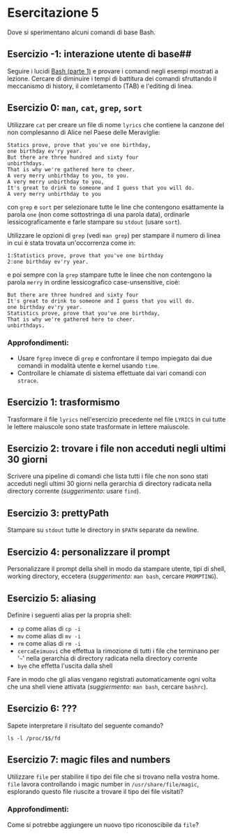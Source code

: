 # Esercitazione 5 #

Dove si sperimentano alcuni comandi di base Bash.

## Esercizio -1: interazione utente di base##

Seguire i lucidi [Bash (parte
1)](https://elearning.di.unipi.it/moodle/pluginfile.php/1315/mod_page/content/3/c009asolab_bash1.0.pdf)
e provare i comandi negli esempi mostrati a lezione. Cercare di diminuire i
tempi di battitura dei comandi sfruttando il meccanismo di history, il
comletamento (TAB) e l'editing di linea.

## Esercizio 0: `man`, `cat`, `grep`, `sort` ##

Utilizzare `cat` per creare un file di nome `lyrics` che contiene la canzone del non complesanno di Alice nel Paese delle Meraviglie:
```
Statics prove, prove that you've one birthday,
one birthday ev'ry year.
But there are three hundred and sixty four
unbirthdays.
That is why we're gathered here to cheer.
A very merry unbirthday to you, to you.
A very merry unbirthday to you,
It's great to drink to someone and I guess that you will do.
A very merry unbirthday to you
```
con `grep` e `sort` per selezionare tutte le line che contengono esattamente la
parola `one` (non come sottostringa di una parola data), ordinarle
lessicograficamente e farle stampare su `stdout` (usare `sort`).

Utilizzare le opzioni di `grep` (vedi `man grep`) per stampare il numero di
linea in cui è stata trovata un'occorrenza come in:
```
1:Statistics prove, prove that you've one birthday
2:one birthday ev'ry year.
```
e poi sempre con la `grep` stampare tutte le linee che non contengono la parola
`merry` in ordine lessicografico case-unsensitive, cioè:
```
But there are three hundred and sixty four
It's great to drink to someone and I guess that you will do.
one birthday ev'ry year.
Statistics prove, prove that you've one birthday,
That is why we're gathered here to cheer.
unbirthdays.
```
### Approfondimenti: ###

* Usare `fgrep` invece di `grep` e confrontare il tempo impiegato dai due comandi in modalità utente e kernel usando `time`.
* Controllare le chiamate di sistema effettuate dai vari comandi con `strace`.

## Esercizio 1: trasformismo ##

Trasformare il file `lyrics` nell'esercizio precedente nel file `LYRICS` in cui
tutte le lettere maiuscole sono state trasformate in lettere maiuscole.

## Esercizio 2: trovare i file non acceduti negli ultimi 30 giorni ##

Scrivere una pipeline di comandi che lista tutti i file che non sono stati
acceduti negli ultimi 30 giorni nella gerarchia di directory radicata nella
directory corrente (_suggerimento:_ usare `find`).

## Esercizio 3: prettyPath ##

Stampare su `stdout` tutte le directory in `$PATH` separate da newline.

## Esercizio 4: personalizzare il prompt ##

Personalizzare il prompt della shell in modo da stampare utente, tipi di shell,
working directory, eccetera (_suggerimento:_ `man bash`, cercare `PROMPTING`).

## Esercizio 5: aliasing ##

Definire i seguenti alias per la propria shell:

* `cp` come alias di `cp -i`
* `mv` come alias di `mv -i`
* `rm` come alias di `rm -i`
* `cercaEeimuovi` che effettua la rimozione di tutti i file che terminano per '`~`' nella gerarchia di directory radicata nella directory corrente
* `bye` che effetta l'uscita dalla shell

Fare in modo che gli alias vengano registrati automaticamente ogni volta che una shell viene attivata (_suggiermento:_ `man bash`, cercare `bashrc`).

## Esercizio 6: ??? ##

Sapete interpretare il risultato del seguente comando?
```
ls -l /proc/$$/fd
```
## Esercizio 7: magic files and numbers

Utilizzare `file` per stabilire il tipo dei file che si trovano nella vostra
home. `file` lavora controllando i magic number in `/usr/share/file/magic`,
esplorando questo file riuscite a trovare il tipo dei file visitati?

### Approfondimenti: ###

Come si potrebbe aggiungere un nuovo tipo riconoscibile da `file`?
